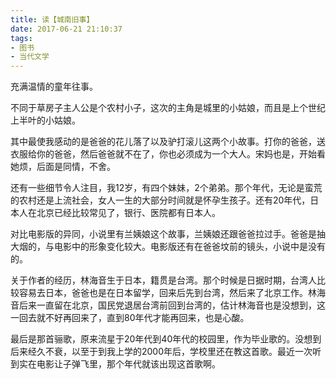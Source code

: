 ```yaml
---
title: 读【城南旧事】
date: 2017-06-21 21:10:37
tags:
- 图书
- 当代文学
---
```


充满温情的童年往事。

不同于草房子主人公是个农村小子，这次的主角是城里的小姑娘，而且是上个世纪上半叶的小姑娘。

其中最使我感动的是爸爸的花儿落了以及驴打滚儿这两个小故事。打你的爸爸，送衣服给你的爸爸，然后爸爸就不在了，你也必须成为一个大人。宋妈也是，开始看她烦，后面是同情，不舍。

还有一些细节令人注目，我12岁，有四个妹妹，2个弟弟。那个年代，无论是蛮荒的农村还是上流社会，女人一生的大部分时间就是怀孕生孩子。还有20年代，日本人在北京已经比较常见了，银行、医院都有日本人。

对比电影版的异同，小说里有兰姨娘这个故事，兰姨娘还跟爸爸拉过手。爸爸是抽大烟的，与电影中的形象变化较大。电影版还有在爸爸坟前的镜头，小说中是没有的。

关于作者的经历，林海音生于日本，籍贯是台湾。那个时候是日据时期，台湾人比较容易去日本，爸爸也是在日本留学，回来后先到台湾，然后来了北京工作。林海音后来一直留在北京，国民党退居台湾前回到台湾的，估计林海音也是没想到，这一回去就不好再回来了，直到80年代才能再回来，也是心酸。

最后是那首骊歌，原来流星于20年代到40年代的校园里，作为毕业歌的。没想到后来经久不衰，以至于到我上学的2000年后，学校里还在教这首歌。最近一次听到实在电影让子弹飞里，那个年代就该出现这首歌啊。
